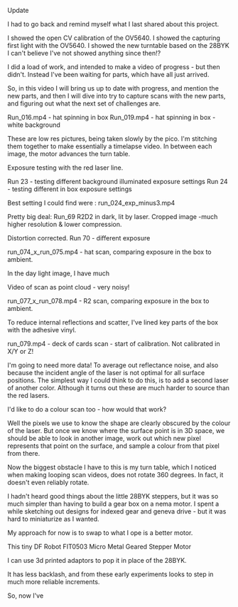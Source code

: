 Update

I had to go back and remind myself what I last shared about this project.

I showed the open CV calibration of the OV5640.
I showed the capturing first light with the OV5640.
I showed the new turntable based on the 28BYK
I can't believe I've not showed anything since then!?

I did a load of work, and intended to make a video of progress - but then didn't.
Instead I've been waiting for parts, which have all just arrived.

So, in this video I will bring us up to date with progress, and mention the new parts, and then I will dive into try to capture scans with the new parts, and figuring out what the next set of challenges are.

Run_016.mp4 - hat spinning in box
Run_019.mp4 - hat spinning in box - white background

These are low res pictures, being taken slowly by the pico.
I'm stitching them together to make essentially a timelapse video.
In between each image, the motor advances the turn table.

Exposure testing with the red laser line.

Run 23 - testing different background illuminated exposure settings
Run 24 - testing different in box exposure settings

Best setting I could find were : run_024_exp_minus3.mp4

Pretty big deal:
Run_69 R2D2 in dark, lit by laser. 
Cropped image -much higher resolution & lower compression.

Distortion corrected.
Run 70 - different exposure

run_074_x_run_075.mp4 - hat scan, comparing exposure in the box to ambient.

In the day light image, I have much


Video of scan as point cloud - very noisy!

run_077_x_run_078.mp4 - R2 scan, comparing exposure in the box to ambient.

To reduce internal reflections and scatter, I've lined key parts of the box with the adhesive vinyl. 


run_079.mp4 - deck of cards scan - start of calibration.
Not calibrated in X/Y or Z!

I'm going to need more data! To average out reflectance noise, and also because the incident angle of the laser is not optimal for all surface positions.
The simplest way I could think to do this, is to add a second laser of another color. Although it turns out these are much harder to source than the red lasers.

I'd like to do a colour scan too - how would that work?

Well the pixels we use to know the shape are clearly obscured by the colour of the laser.
But once we know where the surface point is in 3D space, we should be able to look in another image, work out which new pixel represents that point on the surface, and sample a colour from that pixel from there.

Now the biggest obstacle I have to this is my turn table, which I noticed when making looping scan videos, does not rotate 360 degrees. In fact, it doesn't even reliably rotate.

I hadn't heard good things about the little 28BYK steppers, but it was so much simpler than having to build a gear box on a nema motor.
I spent a while sketching out designs for indexed gear and geneva drive - but it was hard to miniaturize as I wanted.

My approach for now is to swap to what I ope is a better motor.

This tiny DF Robot FIT0503 Micro Metal Geared Stepper Motor

I can use 3d printed adaptors to pop it in place of the 28BYK.

It has less backlash, and from these early experiments looks to step in much more reliable increments.

So, now I've